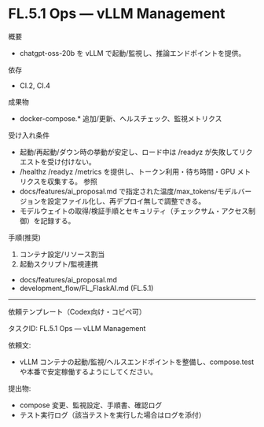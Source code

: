 # FL.5.1 Ops — vLLM Management

概要
- chatgpt-oss-20b を vLLM で起動/監視し、推論エンドポイントを提供。

依存
- CI.2, CI.4

成果物
- docker-compose.* 追加/更新、ヘルスチェック、監視メトリクス

受け入れ条件
- 起動/再起動/ダウン時の挙動が安定し、ロード中は /readyz が失敗してリクエストを受け付けない。
- /healthz /readyz /metrics を提供し、トークン利用・待ち時間・GPU メトリクスを収集する。
参照
- docs/features/ai_proposal.md で指定された温度/max_tokens/モデルバージョンを設定ファイル化し、再デプロイ無しで調整できる。
- モデルウェイトの取得/検証手順とセキュリティ（チェックサム・アクセス制御）を記録する。

手順(推奨)
1) コンテナ設定/リソース割当
2) 起動スクリプト/監視連携

- docs/features/ai_proposal.md
- development_flow/FL_FlaskAI.md (FL.5.1)

---
依頼テンプレート（Codex向け・コピペ可）

タスクID: FL.5.1 Ops — vLLM Management

依頼文:
- vLLM コンテナの起動/監視/ヘルスエンドポイントを整備し、compose.test や本番で安定稼働するようにしてください。

提出物:
- compose 変更、監視設定、手順書、確認ログ
- テスト実行ログ（該当テストを実行した場合はログを添付）